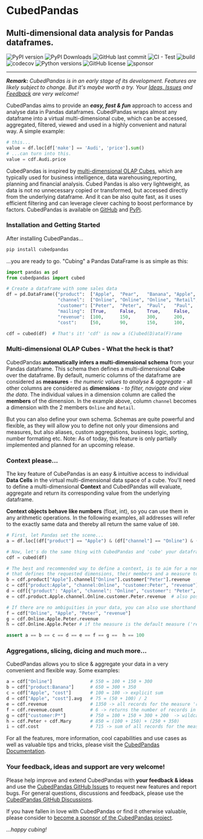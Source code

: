 # CubedPandas 

## Multi-dimensional data analysis for Pandas dataframes.

![PyPI version](https://img.shields.io/pypi/v/cubedpandas)
![PyPI Downloads](https://img.shields.io/pypi/dm/cubedpandas.svg?label=PyPI%20downloads)
![GitHub last commit](https://img.shields.io/github/last-commit/Zeutschler/cubedpandas)
![CI - Test](https://github.com/pandas-dev/pandas/actions/workflows/unit-tests.yml/badge.svg)
![build](https://img.shields.io/github/actions/workflow/status/zeutschler/cubedpandas/python-package.yml)
![codecov](https://codecov.io/github/Zeutschler/cubedpandas/graph/badge.svg?token=B12O0B6F10)
![Python versions](https://img.shields.io/pypi/pyversions/cubedpandas)
![GitHub license](https://img.shields.io/github/license/Zeutschler/cubedpandas)
![sponsor](https://img.shields.io/github/sponsors/zeutschler)

-----------------

***Remark:*** *CubedPandas is in an early stage of its development. Features are likely subject to change. 
But it's maybe worth a try. Your [Ideas, Issues](https://github.com/Zeutschler/cubedpandas/issues) and 
[Feedback](https://github.com/Zeutschler/cubedpandas/discussions) are very welcome!*

CubedPandas aims to provide an ***easy, fast & fun*** approach to access and analyse data in Pandas dataframes. 
CubedPandas wraps almost any dataframe into a virtual multi-dimensional cube, which can be accessed, 
aggregated, filtered, viewed and used in a highly convenient and natural way. A simple example: 

```python
# this...
value = df.loc[df['make'] == 'Audi', 'price'].sum()
# ...can turn into this.
value = cdf.Audi.price
```

CubedPandas is inspired by [multi-dimensional OLAP Cubes](https://en.wikipedia.org/wiki/Online_analytical_processing), 
which are typically used for business intelligence, data warehousing,reporting, planning and financial analysis.
Cubed Pandas is also very lightweight, as data is not no unnecessary copied or transformed, but accessed directly 
from the underlying dataframe. And it can be also quite fast, as it uses efficient filtering and can leverage
clever caching to boost performance by factors. CubedPandas is available on [GitHub](https://github.com/Zeutschler/cubedpandas) and [PyPi](https://pypi.org/project/cubedpandas/). 

### Installation and Getting Started

After installing CubedPandas...

```bash
pip install cubedpandas
```

...you are ready to go. "Cubing" a Pandas DataFrame is as simple as this:


```python
import pandas as pd
from cubedpandas import cubed

# Create a dataframe with some sales data
df = pd.DataFrame({"product":  ["Apple",  "Pear",   "Banana", "Apple",  "Pear",   "Banana"],
                   "channel":  ["Online", "Online", "Online", "Retail", "Retail", "Retail"],
                   "customer": ["Peter",  "Peter",  "Paul",   "Paul",   "Mary",   "Mary"  ],
                   "mailing":  [True,     False,    True,     False,    True,     False   ],
                   "revenue":  [100,      150,      300,      200,      250,      350     ],
                   "cost":     [50,       90,       150,      100,      150,      175     ]})

cdf = cubed(df)  # That's it! 'cdf' is now a (C)ubed(D)ata(F)rame
```

### Multi-dimensional OLAP Cubes - What the heck is that?
CubedPandas **automatically infers a multi-dimensional schema** from your Pandas dataframe. This schema 
then defines a multi-dimensional **Cube** over the dataframe. By default, numeric columns of the dataframe 
are considered as **measures** - *the numeric values to analyse & aggregate* - all other columns are 
considered as **dimensions** - *to filter, navigate and view the data*. The individual values in a 
dimension column are called the **members** of the dimension. In the example above, column `channel` 
becomes a dimension with the 2 members `Online` and `Retail`.

But you can also define your own schema. Schemas are quite powerful and flexible, as they will allow 
you to define not only your dimensions and measures, but also aliases, custom aggregations, business logic, 
sorting, number formating etc. Note: As of today, this feature is only partially implemented and planned 
for an upcoming release.

### Context please...
The key feature of CubePandas is an easy & intuitive access to individual **Data Cells** in 
the virtual multi-dimensional data space of a cube. You'll need to define a multi-dimensional **Context** and 
CubedPandas will evaluate, aggregate and return its corresponding value from the underlying dataframe.

**Context objects behave like numbers** (float, int), so you can use them in any arithmetic operations. In the 
following examples, all addresses will refer to the exactly same data and thereby all return the same 
value of `100`. 

```python
# First, let Pandas set the scene...
a = df.loc[(df["product"] == "Apple") & (df["channel"] == "Online") & (df["customer"] == "Peter"), "revenue"].sum()

# Now, let's do the same thing with CubedPandas and 'cube' your dataframe...
cdf = cubed(df)

# The best and recommended way to define a context, is to aim for a non-ambiguous context 
# that defines the requested dimensions, their members and a measure to be returned.
b = cdf.product["Apple"].channel["Online"].customer["Peter"].revenue    # optimal way, best readability
c = cdf["product:Apple", "channel:Online", "customer:Peter", "revenue"] # as a list or tuple
d = cdf[{"product": "Apple", "channel": "Online", "customer": "Peter", "measure": "revenue"}] # as a dictionary 
e = cdf.product.Apple.channel.Online.customer.Peter.revenue  # also possible, if member names are Python-compliant

# If there are no ambiguities in your data, you can also use shorthand contexts
f = cdf["Online", "Apple", "Peter", "revenue"]
g = cdf.Online.Apple.Peter.revenue
h = cdf.Online.Apple.Peter # if the measure is the default measure ('revenue' is), it can be omitted

assert a == b == c == d == e == f == g ==  h == 100
```

### Aggregations, slicing, dicing and much more...

CubedPandas allows you to slice & aggregate your data in a very convenient and flexible way. Some examples:

```python
a = cdf["Online"]              # 550 = 100 + 150 + 300
b = cdf["product:Banana"]      # 650 = 300 + 350
c = cdf["Apple", "cost"]       # 100 = 100 -> explicit sum
d = cdf["Apple", "cost"].avg   # 75 = (50 + 100) / 2
e = cdf.revenue                # 1350 -> all records for the measure 'revenue' 
f = cdf.revenue.count          # 6 -> returns the number of records in the cube
g = cdf["customer:P*"]         # 750 = 100 + 150 + 300 + 200  -> wildcard search for Peter and Paul
h = cdf.Peter + cdf.Mary       # 850 = (100 + 150) + (250 + 350)
i = cdf.cost                   # 715 -> sum of all records for the measure 'cost'
```

For all the features, more information, cool capabilities and use cases as well as valuable tips and tricks, 
please visit the [CubedPandas Documentation](https://zeutschler.github.io/cubedpandas/).


### Your feedback, ideas and support are very welcome!
Please help improve and extend CubedPandas with **your feedback & ideas** and use the 
[CubedPandas GitHub Issues](https://github.com/Zeutschler/cubedpandas/issues) to request new features and report bugs. 
For general questions, discussions and feedback, please use the 
[CubedPandas GitHub Discussions](https://github.com/Zeutschler/cubedpandas/discussions).

If you have fallen in love with CubedPandas or find it otherwise valuable, 
please consider to [become a sponsor of the CubedPandas project](https://github.com/sponsors/Zeutschler).

*...happy cubing!*
